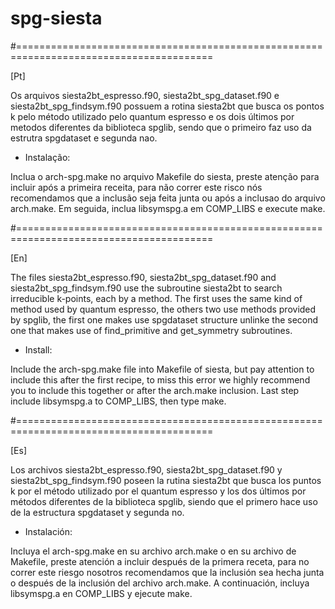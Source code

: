# spg-siesta

#========================================================================================

[Pt]

Os arquivos siesta2bt_espresso.f90, siesta2bt_spg_dataset.f90 e siesta2bt_spg_findsym.f90 possuem a rotina siesta2bt que busca os pontos k pelo método utilizado pelo quantum espresso e os dois últimos por metodos diferentes da biblioteca spglib, sendo que o primeiro faz uso da estrutra
spgdataset e segunda nao.

- Instalação:

Inclua o arch-spg.make no arquivo Makefile do siesta, preste atenção para incluir após a primeira receita, para não correr este risco nós recomendamos que a inclusão seja feita junta ou após a inclusao do arquivo arch.make. Em seguida, inclua libsymspg.a em COMP_LIBS e execute make.

#========================================================================================

[En]

The files siesta2bt_espresso.f90, siesta2bt_spg_dataset.f90 and siesta2bt_spg_findsym.f90 use the subroutine siesta2bt to search irreducible k-points, each by a method. The first uses the same kind of method used by quantum espresso, the others two use methods provided by spglib, the first one makes use spgdataset structure unlinke the second one that makes use of find_primitive and get_symmetry subroutines.


- Install:

Include the arch-spg.make file into Makefile of siesta, but pay attention to include this after the first recipe, to miss this error we highly recommend you to include this together or after the arch.make inclusion. Last step include libsymspg.a to COMP_LIBS, then type make.

#========================================================================================

[Es]

Los archivos siesta2bt_espresso.f90, siesta2bt_spg_dataset.f90 y siesta2bt_spg_findsym.f90 poseen la rutina siesta2bt que busca los puntos k por el método utilizado por el quantum espresso y los dos últimos por métodos diferentes de la biblioteca spglib, siendo que el primero hace uso de la estructura spgdataset y segunda no.

- Instalación:

Incluya el arch-spg.make en su archivo arch.make o en su archivo de Makefile, preste atención a incluir después de la primera receta, para no correr este riesgo nosotros recomendamos que la inclusión sea hecha junta o después de la inclusión del archivo arch.make. A continuación, incluya libsymspg.a en COMP_LIBS y ejecute make.
